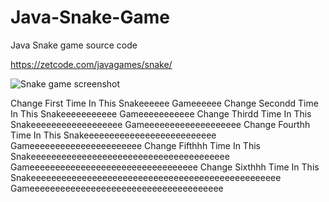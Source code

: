 # Java-Snake-Game
Java Snake game source code

https://zetcode.com/javagames/snake/  

![Snake game screenshot](snake.png)

Change First Time In This Snakeeeeee Gameeeeee
Change Secondd Time In This Snakeeeeeeeeeee Gameeeeeeeeeee
Change Thirdd Time In This Snakeeeeeeeeeeeeeeeeee Gameeeeeeeeeeeeeeeeeee
Change Fourthh Time In This Snakeeeeeeeeeeeeeeeeeeeeeeeeee Gameeeeeeeeeeeeeeeeeeeeee
Change Fifthhh Time In This Snakeeeeeeeeeeeeeeeeeeeeeeeeeeeeeeeeeeeeeee Gameeeeeeeeeeeeeeeeeeeeeeeeeeeeeeeee
Change Sixthhh Time In This Snakeeeeeeeeeeeeeeeeeeeeeeeeeeeeeeeeeeeeeeeeeeeeeeeee Gameeeeeeeeeeeeeeeeeeeeeeeeeeeeeeeeeeeeee
